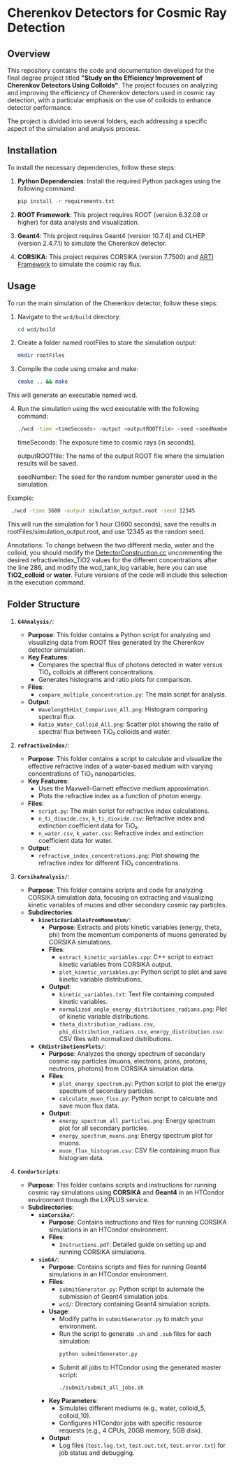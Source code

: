 # Cherenkov Detectors for Cosmic Ray Detection

## Overview
This repository contains the code and documentation developed for the final degree project titled **"Study on the Efficiency Improvement of Cherenkov Detectors Using Colloids"**. The project focuses on analyzing and improving the efficiency of Cherenkov detectors used in cosmic ray detection, with a particular emphasis on the use of colloids to enhance detector performance.

The project is divided into several folders, each addressing a specific aspect of the simulation and analysis process.

## Installation
To install the necessary dependencies, follow these steps:

1. **Python Dependencies**: Install the required Python packages using the following command:

   ```bash
   pip install -r requirements.txt

2. **ROOT Framework**: This project requires ROOT (version 6.32.08 or higher) for data analysis and visualization.

3. **Geant4**: This project requires Geant4 (version 10.7.4) and CLHEP (version 2.4.7.1) to simulate the Cherenkov detector.

3. **CORSIKA**: This project requires CORSIKA (version 7.7500) and [ARTI Framework](https://github.com/lagoproject/arti) to simulate the cosmic ray flux.

## Usage
To run the main simulation of the Cherenkov detector, follow these steps:

1. Navigate to the `wcd/build` directory:

   ```bash
   cd wcd/build
   ```

2. Create a folder named rootFiles to store the simulation output:

    ```bash
    mkdir rootFiles
    ```

3. Compile the code using cmake and make:

    ```bash
    cmake .. && make
    ```

This will generate an executable named wcd.

4. Run the simulation using the wcd executable with the following command:

    ```bash
    ./wcd -time <timeSeconds> -output <outputROOTfile> -seed <seedNumber>
    ```

    timeSeconds: The exposure time to cosmic rays (in seconds).

    outputROOTfile: The name of the output ROOT file where the simulation results will be saved.

    seedNumber: The seed for the random number generator used in the simulation.

Example:

   ```bash
    ./wcd -time 3600 -output simulation_output.root -seed 12345
```

This will run the simulation for 1 hour (3600 seconds), save the results in rootFiles/simulation_output.root, and use 12345 as the random seed.

Annotations: To change between the two different media, water and the colloid, you should modify the [DetectorConstruction.cc](wcd/src/DetectorConstruction.cc)  uncommenting the desired refractiveIndex_TiO2 values for the different concentrations after the line 286, and modify the wcd_tank_log variable, here you can use **TiO2_colloid** or **water**. Future versions of the code will include this selection in the execution command.


## Folder Structure

1. **`G4Analysis/`**:
   - **Purpose**: This folder contains a Python script for analyzing and visualizing data from ROOT files generated by the Cherenkov detector simulation.
   - **Key Features**:
     - Compares the spectral flux of photons detected in water versus TiO₂ colloids at different concentrations.
     - Generates histograms and ratio plots for comparison.
   - **Files**:
     - `compare_multiple_concentration.py`: The main script for analysis.
   - **Output**:
     - `WavelengthHist_Comparison_All.png`: Histogram comparing spectral flux.
     - `Ratio_Water_Colloid_All.png`: Scatter plot showing the ratio of spectral flux between TiO₂ colloids and water.

2. **`refractiveIndex/`**:
   - **Purpose**: This folder contains a script to calculate and visualize the effective refractive index of a water-based medium with varying concentrations of TiO₂ nanoparticles.
   - **Key Features**:
     - Uses the Maxwell-Garnett effective medium approximation.
     - Plots the refractive index as a function of photon energy.
   - **Files**:
     - `script.py`: The main script for refractive index calculations.
     - `n_ti_dioxide.csv`, `k_ti_dioxide.csv`: Refractive index and extinction coefficient data for TiO₂.
     - `n_water.csv`, `k_water.csv`: Refractive index and extinction coefficient data for water.
   - **Output**:
     - `refractive_index_concentrations.png`: Plot showing the refractive index for different TiO₂ concentrations.

3. **`CorsikaAnalysis/`**:
   - **Purpose**: This folder contains scripts and code for analyzing CORSIKA simulation data, focusing on extracting and visualizing kinetic variables of muons and other secondary cosmic ray particles.
   - **Subdirectories**:
     - **`kineticVariablesFromMomentum/`**:
       - **Purpose**: Extracts and plots kinetic variables (energy, theta, phi) from the momentum components of muons generated by CORSIKA simulations.
       - **Files**:
         - `extract_kinetic_variables.cpp`: C++ script to extract kinetic variables from CORSIKA output.
         - `plot_kinetic_variables.py`: Python script to plot and save kinetic variable distributions.
       - **Output**:
         - `kinetic_variables.txt`: Text file containing computed kinetic variables.
         - `normalized_angle_energy_distributions_radians.png`: Plot of kinetic variable distributions.
         - `theta_distribution_radians.csv`, `phi_distribution_radians.csv`, `energy_distribution.csv`: CSV files with normalized distributions.
     - **`CRdistributionsPlots/`**:
       - **Purpose**: Analyzes the energy spectrum of secondary cosmic ray particles (muons, electrons, pions, protons, neutrons, photons) from CORSIKA simulation data.
       - **Files**:
         - `plot_energy_spectrum.py`: Python script to plot the energy spectrum of secondary particles.
         - `calculate_muon_flux.py`: Python script to calculate and save muon flux data.
       - **Output**:
         - `energy_spectrum_all_particles.png`: Energy spectrum plot for all secondary particles.
         - `energy_spectrum_muons.png`: Energy spectrum plot for muons.
         - `muon_flux_histogram.csv`: CSV file containing muon flux histogram data.
         
         
4. **`CondorScripts`**:
   - **Purpose**: This folder contains scripts and instructions for running cosmic ray simulations using **CORSIKA** and **Geant4** in an HTCondor environment through the LXPLUS service.
   - **Subdirectories**:
     - **`simCorsika/`**:
       - **Purpose**: Contains instructions and files for running CORSIKA simulations in an HTCondor environment.
       - **Files**:
         - `Instructions.pdf`: Detailed guide on setting up and running CORSIKA simulations.
     - **`simG4/`**:
       - **Purpose**: Contains scripts and files for running Geant4 simulations in an HTCondor environment.
       - **Files**:
         - `submitGenerator.py`: Python script to automate the submission of Geant4 simulation jobs.
         - `wcd/`: Directory containing Geant4 simulation scripts.
       - **Usage**:
         - Modify paths in `submitGenerator.py` to match your environment.
         - Run the script to generate `.sh` and `.sub` files for each simulation:
           ```bash
           python submitGenerator.py
           ```
         - Submit all jobs to HTCondor using the generated master script:
           ```bash
           ./submit/submit_all_jobs.sh
           ```
       - **Key Parameters**:
         - Simulates different mediums (e.g., water, colloid_5, colloid_10).
         - Configures HTCondor jobs with specific resource requests (e.g., 4 CPUs, 20GB memory, 5GB disk).
       - **Output**:
         - Log files (`test.log.txt`, `test.out.txt`, `test.error.txt`) for job status and debugging.
